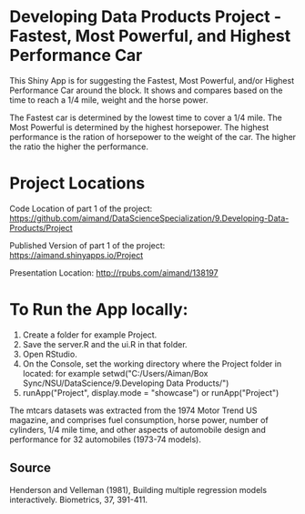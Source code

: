 Developing Data Products Project - Fastest, Most Powerful, and Highest Performance Car 
======================================================================================

This Shiny App is for suggesting the Fastest, Most Powerful, and/or Highest Performance Car around the block.
It shows and compares based on the time to reach a 1/4 mile, weight and the horse power.

The Fastest car is determined by the lowest time to cover a 1/4 mile.
The Most Powerful is determined by the highest horsepower.
The highest performance is the ration of horsepower to the weight of the car. The higher the ratio the higher the performance.

# Project Locations
Code Location of part 1 of the project: https://github.com/aimand/DataScienceSpecialization/9.Developing-Data-Products/Project

Published Version of part 1 of the project: https://aimand.shinyapps.io/Project

Presentation Location: http://rpubs.com/aimand/138197


# To Run the App locally:
1. Create a folder for example Project.
2. Save the server.R and the ui.R in that folder.
3. Open RStudio.
4. On the Console, set the working directory where the Project folder in located:
   for example setwd("C:/Users/Aiman/Box Sync/NSU/DataScience/9.Developing Data Products/")
5. runApp("Project", display.mode = "showcase") or runApp("Project")


The mtcars datasets was extracted from the 1974 Motor Trend US magazine, and comprises fuel consumption, horse power, number of cylinders, 1/4 mile time, and other aspects of automobile design and performance for 32 automobiles (1973-74 models).

## Source
Henderson and Velleman (1981), Building multiple regression models interactively. Biometrics, 37, 391-411.


